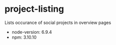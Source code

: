 # project-listing
Lists occurance of social projects in overview pages

* node-version: 6.9.4
* npm: 3.10.10